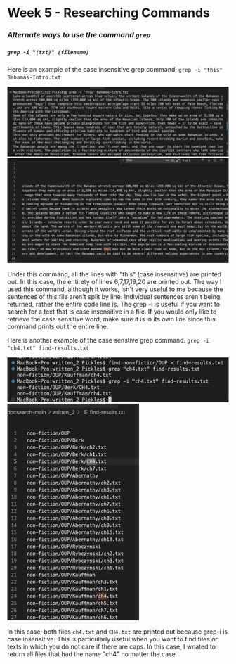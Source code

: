 # Week 5 - Researching Commands

### *Alternate ways to use the command `grep`*

##### `grep -i "(txt)" (filename)`

Here is an example of the case insensitive grep command. `grep -i "this" Bahamas-Intro.txt`

<img src = "images/this_input.png" width = "600">

<img src = "images/this_output.png" width = "600">

Under this command, all the lines with "this" (case insensitive) are printed out. In this case, the entirety of lines 6,7,17,19,20 are printed out. The way I used this command, although it works, isn't very useful to me because the sentences of this file aren't split by line. Individual sentences aren't being returned, rather the entire code line is. The grep -i is useful if you want to search for a text that is case insensitive in a file. If you would only like to retrieve the case sensitive word, make sure it is in its own line since this command prints out the entire line. 

Here is another example of the case senstive grep command. `grep -i "ch4.txt" find-results.txt`

<img src = "images/grepi_ch4.png" width = "600">

<img src = "images/ch4.png" width = "300">

In this case, both files `ch4.txt` and `CH4.txt` are printed out because grep-i is case insensitive. This is particularly useful when you want to find files or texts in which you do not care if there are caps. In this case, I wnated to return all files that had the name "ch4" no matter the case. 
